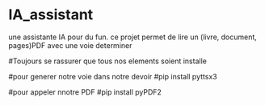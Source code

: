 # IA_assistant
une assistante IA pour du fun. ce projet permet de lire un (livre, document, pages)PDF avec une voie determiner


#Toujours se rassurer que tous nos elements soient installe


#pour generer notre voie dans notre devoir 
#pip install pyttsx3

#pour appeler nnotre PDF
#pip install pyPDF2
